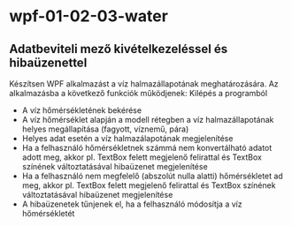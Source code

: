 # wpf-01-02-03-water
## Adatbeviteli mező kivételkezeléssel és hibaüzenettel

Készítsen WPF alkalmazást a víz halmazállapotának meghatározására. Az alkalmazásba a következő funkciók működjenek:
Kilépés a programból
- A víz hőmérsékletének bekérése
- A víz hőmérséklet alapján a modell rétegben a víz halmazállapotának helyes megállapítása (fagyott, víznemű, pára)
- Helyes adat esetén a víz halmazálapotának megjelenítése
- Ha a felhasználó hőmérsékletnek számmá nem konvertálható adatot adott meg, akkor pl. TextBox felett megjelenő felirattal és TextBox színének változtatásával hibaüzenet megjelenítése
- Ha a felhasználó nem megfelelő (abszolút nulla alatti) hőmérsékletet ad meg, akkor pl. TextBox felett megjelenő felirattal és TextBox színének változtatásával hibaüzenet megjelenítése
- A hibaüzenetek tűnjenek el, ha a felhasználó módosítja a víz hőmérsékletét
